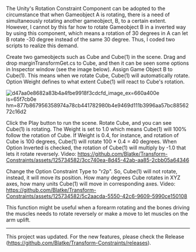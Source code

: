 The Unity's Rotation Constraint Component can be adopted to the circumstance that when Gameobject A is rotating, there is a need of simultaneously rotating another gameobject, B, to a certain extent. However, I cannot by this far how to rotate Gameobject B in a inverted way by using this component, which means a rotation of 30 degrees in A can let B rotate -30 degree instead of the same 30 degree.
Thus, I coded two scripts to realize this demand.

Create two gameobjects such as Cube and Cube(1) in the scene. 
Drag and drop marginTransformGet.cs to Cube, and then it can be seen some options in Inspector window (see the image below).
Assign Game Object B to Cube(1). This means when we rotate Cube, Cube(1) will automatically rotate.
Option Weight defines to what extent Cube(1) will react to Cube's rotation.

![d47aa0e8682a83b4a4fbe9918f3cdcfd_image_ex=660a400e is=65f7cb0e hm=877b867956358974a78cb441782980b4e9469d111b3996aa57bc8856272c16d2](https://github.com/Blatke/Transform-Constraints/assets/125734582/b56d3c14-379b-4a9c-a103-99bf7b2dbe9a)

Click the Play button to run the scene.
Rotate Cube, and you can see Cube(1) is rotating. The Weight is set to 1.0 which means Cube(1) will 100% follow the rotation of Cube. If Weight is 0.4, for instance, and rotation of Cube is 100 degrees, Cube(1) will rotate 100 * 0.4 = 40 degrees.
When Option Inverted is checked, the rotation of Cube(1) will multiply by -1.0 that lets it rotate reversely.
Video: https://github.com/Blatke/Transform-Constraints/assets/125734582/3cc740ea-8d45-42ab-aa85-2cbb05a64346

Change the Option Constraint Type to "r2p". So, Cube(1) will not rotate, instead, it will move its position. How many degrees Cube rotates in XYZ axes, how many units Cube(1) will move in corresponding axes. 
Video: https://github.com/Blatke/Transform-Constraints/assets/125734582/5c2aacda-5550-42c6-9609-5990ce150108

This function might be useful when a forearm rotating and the bones driving the muscles needs to rotate reversely or make a move to let muscles on the arm uplift.

-------
This project was updated. For the new features, please check the Release (https://github.com/Blatke/Transform-Constraints/releases).

